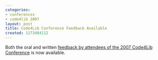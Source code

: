 ```yaml
---
categories:
- conferences
- code4lib 2007
layout: post
title: Code4Lib Conference Feedback Available
created: 1173484112
---
```

Both the oral and written <a href="http://roytennant.com/c4l2007/">feedback by attendees of the 2007 Code4Lib Conference</a> is now available. 

